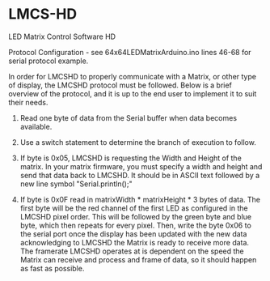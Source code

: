 # LMCS-HD
LED Matrix Control Software HD

Protocol Configuration - see 64x64LEDMatrixArduino.ino lines 46-68 for serial protocol example.

In order for LMCSHD to properly communicate with a Matrix, or other type of display, the LMCSHD protocol must be followed. Below is a brief overview of the protocol, and it is up to the end user to implement it to suit their needs.

1. Read one byte of data from the Serial buffer when data becomes available. 

2. Use a switch statement to determine the branch of execution to follow.

3. If byte is 0x05, LMCSHD is requesting the Width and Height of the matrix. In your matrix firmware, you must specify a width and height and send that data back to LMCSHD. It should be in ASCII text followed by a new line symbol "Serial.println(<matrix height>);"

4. If byte is 0x0F read in matrixWidth * matrixHeight * 3 bytes of data. The first byte will be the red channel of the first LED as configured in the LMCSHD pixel order. This will be followed by the green byte and blue byte, which then repeats for every pixel. Then, write the byte 0x06 to the serial port once the display has been updated with the new data acknowledging to LMCSHD the Matrix is ready to receive more data. The framerate LMCSHD operates at is dependent on the speed the Matrix can receive and process and frame of data, so it should happen as fast as possible.